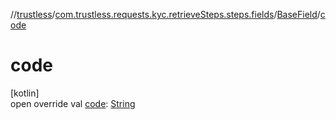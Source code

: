 //[trustless](../../../index.md)/[com.trustless.requests.kyc.retrieveSteps.steps.fields](../index.md)/[BaseField](index.md)/[code](code.md)

# code

[kotlin]\
open override val [code](code.md): [String](https://kotlinlang.org/api/latest/jvm/stdlib/kotlin/-string/index.html)
